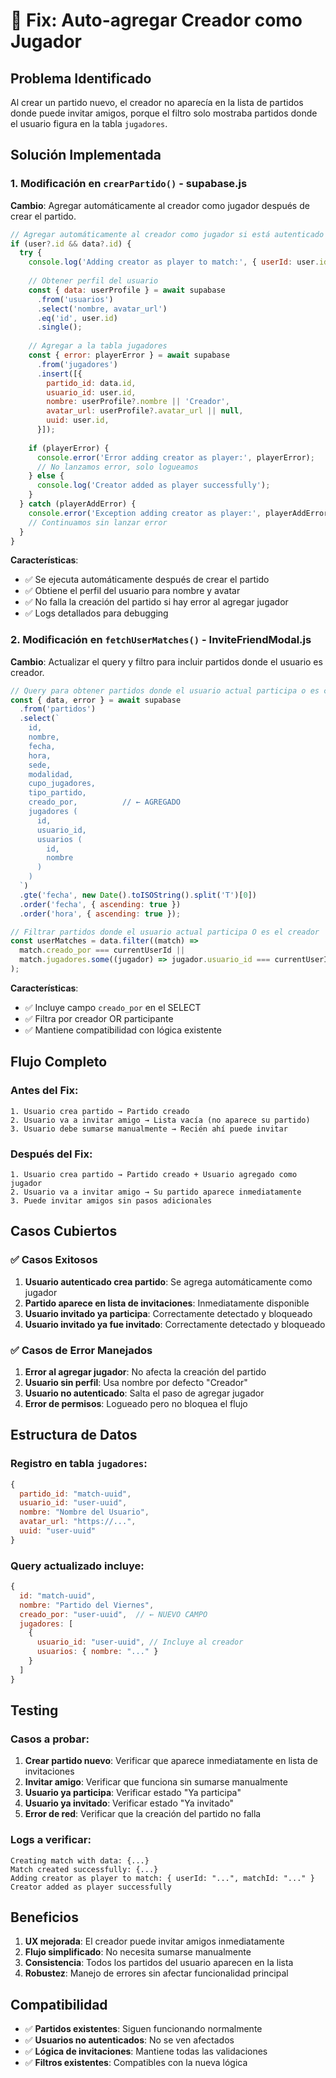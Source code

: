 # 🔧 Fix: Auto-agregar Creador como Jugador

## Problema Identificado

Al crear un partido nuevo, el creador no aparecía en la lista de partidos donde puede invitar amigos, porque el filtro solo mostraba partidos donde el usuario figura en la tabla `jugadores`.

## Solución Implementada

### 1. Modificación en `crearPartido()` - supabase.js

**Cambio**: Agregar automáticamente al creador como jugador después de crear el partido.

```javascript
// Agregar automáticamente al creador como jugador si está autenticado
if (user?.id && data?.id) {
  try {
    console.log('Adding creator as player to match:', { userId: user.id, matchId: data.id });
    
    // Obtener perfil del usuario
    const { data: userProfile } = await supabase
      .from('usuarios')
      .select('nombre, avatar_url')
      .eq('id', user.id)
      .single();
    
    // Agregar a la tabla jugadores
    const { error: playerError } = await supabase
      .from('jugadores')
      .insert([{
        partido_id: data.id,
        usuario_id: user.id,
        nombre: userProfile?.nombre || 'Creador',
        avatar_url: userProfile?.avatar_url || null,
        uuid: user.id,
      }]);
    
    if (playerError) {
      console.error('Error adding creator as player:', playerError);
      // No lanzamos error, solo logueamos
    } else {
      console.log('Creator added as player successfully');
    }
  } catch (playerAddError) {
    console.error('Exception adding creator as player:', playerAddError);
    // Continuamos sin lanzar error
  }
}
```

**Características**:
- ✅ Se ejecuta automáticamente después de crear el partido
- ✅ Obtiene el perfil del usuario para nombre y avatar
- ✅ No falla la creación del partido si hay error al agregar jugador
- ✅ Logs detallados para debugging

### 2. Modificación en `fetchUserMatches()` - InviteFriendModal.js

**Cambio**: Actualizar el query y filtro para incluir partidos donde el usuario es creador.

```javascript
// Query para obtener partidos donde el usuario actual participa o es creador
const { data, error } = await supabase
  .from('partidos')
  .select(`
    id,
    nombre,
    fecha,
    hora,
    sede,
    modalidad,
    cupo_jugadores,
    tipo_partido,
    creado_por,          // ← AGREGADO
    jugadores (
      id,
      usuario_id,
      usuarios (
        id,
        nombre
      )
    )
  `)
  .gte('fecha', new Date().toISOString().split('T')[0])
  .order('fecha', { ascending: true })
  .order('hora', { ascending: true });

// Filtrar partidos donde el usuario actual participa O es el creador
const userMatches = data.filter((match) =>
  match.creado_por === currentUserId ||                                    // ← AGREGADO
  match.jugadores.some((jugador) => jugador.usuario_id === currentUserId), // ← EXISTENTE
);
```

**Características**:
- ✅ Incluye campo `creado_por` en el SELECT
- ✅ Filtra por creador OR participante
- ✅ Mantiene compatibilidad con lógica existente

## Flujo Completo

### Antes del Fix:
```
1. Usuario crea partido → Partido creado
2. Usuario va a invitar amigo → Lista vacía (no aparece su partido)
3. Usuario debe sumarse manualmente → Recién ahí puede invitar
```

### Después del Fix:
```
1. Usuario crea partido → Partido creado + Usuario agregado como jugador
2. Usuario va a invitar amigo → Su partido aparece inmediatamente
3. Puede invitar amigos sin pasos adicionales
```

## Casos Cubiertos

### ✅ Casos Exitosos
1. **Usuario autenticado crea partido**: Se agrega automáticamente como jugador
2. **Partido aparece en lista de invitaciones**: Inmediatamente disponible
3. **Usuario invitado ya participa**: Correctamente detectado y bloqueado
4. **Usuario invitado ya fue invitado**: Correctamente detectado y bloqueado

### ✅ Casos de Error Manejados
1. **Error al agregar jugador**: No afecta la creación del partido
2. **Usuario sin perfil**: Usa nombre por defecto "Creador"
3. **Usuario no autenticado**: Salta el paso de agregar jugador
4. **Error de permisos**: Logueado pero no bloquea el flujo

## Estructura de Datos

### Registro en tabla `jugadores`:
```javascript
{
  partido_id: "match-uuid",
  usuario_id: "user-uuid", 
  nombre: "Nombre del Usuario",
  avatar_url: "https://...",
  uuid: "user-uuid"
}
```

### Query actualizado incluye:
```javascript
{
  id: "match-uuid",
  nombre: "Partido del Viernes",
  creado_por: "user-uuid",  // ← NUEVO CAMPO
  jugadores: [
    {
      usuario_id: "user-uuid", // Incluye al creador
      usuarios: { nombre: "..." }
    }
  ]
}
```

## Testing

### Casos a probar:
1. **Crear partido nuevo**: Verificar que aparece inmediatamente en lista de invitaciones
2. **Invitar amigo**: Verificar que funciona sin sumarse manualmente
3. **Usuario ya participa**: Verificar estado "Ya participa"
4. **Usuario ya invitado**: Verificar estado "Ya invitado"
5. **Error de red**: Verificar que la creación del partido no falla

### Logs a verificar:
```
Creating match with data: {...}
Match created successfully: {...}
Adding creator as player to match: { userId: "...", matchId: "..." }
Creator added as player successfully
```

## Beneficios

1. **UX mejorada**: El creador puede invitar amigos inmediatamente
2. **Flujo simplificado**: No necesita sumarse manualmente
3. **Consistencia**: Todos los partidos del usuario aparecen en la lista
4. **Robustez**: Manejo de errores sin afectar funcionalidad principal

## Compatibilidad

- ✅ **Partidos existentes**: Siguen funcionando normalmente
- ✅ **Usuarios no autenticados**: No se ven afectados
- ✅ **Lógica de invitaciones**: Mantiene todas las validaciones
- ✅ **Filtros existentes**: Compatibles con la nueva lógica